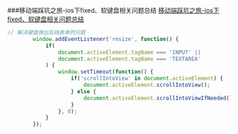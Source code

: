 ###移动端踩坑之旅-ios下fixed、软键盘相关问题总结
[移动端踩坑之旅-ios下fixed、软键盘相关问题总结](https://juejin.im/post/59e725865188257e0c3246bf)

```javascript
// 解决键盘弹出后挡表单的问题
		window.addEventListener('resize', function() {
			if(
				document.activeElement.tagName === 'INPUT' ||
				document.activeElement.tagName === 'TEXTAREA'
			) {
				window.setTimeout(function() {
					if('scrollIntoView' in document.activeElement) {
						document.activeElement.scrollIntoView();
					} else {
						document.activeElement.scrollIntoViewIfNeeded();
					}
				}, 0);
			}
		});
```
